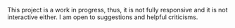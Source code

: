 This project is a work in progress, thus, it is not fully responsive and it is not interactive either. I am open to suggestions and helpful criticisms.
